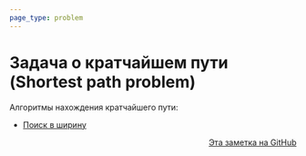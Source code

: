```yaml
---
page_type: problem
---
```

# Задача о кратчайшем пути (Shortest path problem)

Алгоритмы нахождения кратчайшего пути:

* [Поиск в ширину](20221026234807.md)



<p v-pre style="text-align: right">
  <a href="https://github.com/Kverde/algorithms/blob/main/source/20221026234645.md">
  Эта заметка на GitHub
  </a>
</p>
